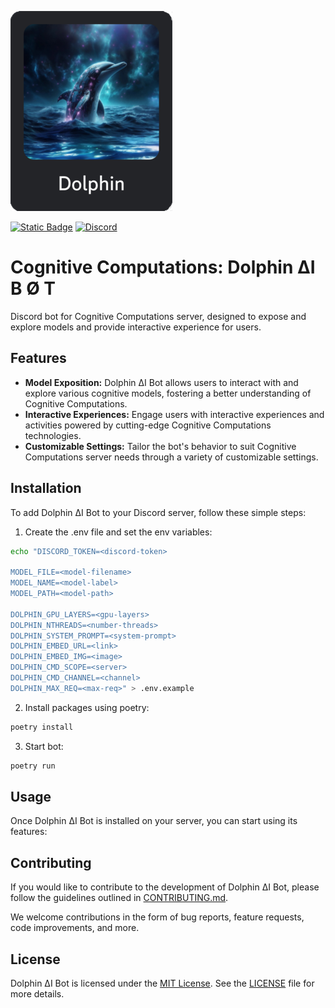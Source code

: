 ![Dolphin ΔI](img/dolphin-ai.png)

[![Static Badge](https://img.shields.io/badge/cognitive_computations-s?style=flat&logo=huggingface&label=huggingface)](https://huggingface.co/cognitivecomputations)
[![Discord](https://img.shields.io/discord/1156064224225808488?logo=Discord&logoColor=%23ffffff&label=Discord&link=https%3A%2F%2Fdiscord.gg%2FtCMkMDDHwm)](https://discord.gg/tCMkMDDHwm)

# Cognitive Computations: Dolphin ΔI B Ø T

Discord bot for Cognitive Computations server, designed to expose and explore models and provide interactive experience for users.

## Features

- **Model Exposition:** Dolphin ΔI Bot allows users to interact with and explore various cognitive models, fostering a better understanding of Cognitive Computations.
- **Interactive Experiences:** Engage users with interactive experiences and activities powered by cutting-edge Cognitive Computations technologies.
- **Customizable Settings:** Tailor the bot's behavior to suit Cognitive Computations server needs through a variety of customizable settings.

## Installation

To add Dolphin ΔI Bot to your Discord server, follow these simple steps:
1. Create the .env file and set the env variables:
```sh
echo "DISCORD_TOKEN=<discord-token>

MODEL_FILE=<model-filename>
MODEL_NAME=<model-label>
MODEL_PATH=<model-path>

DOLPHIN_GPU_LAYERS=<gpu-layers>
DOLPHIN_NTHREADS=<number-threads>
DOLPHIN_SYSTEM_PROMPT=<system-prompt>
DOLPHIN_EMBED_URL=<link>
DOLPHIN_EMBED_IMG=<image>
DOLPHIN_CMD_SCOPE=<server>
DOLPHIN_CMD_CHANNEL=<channel>
DOLPHIN_MAX_REQ=<max-req>" > .env.example
```
2. Install packages using poetry:
```sh
poetry install
```
3. Start bot:
```sh
poetry run 
```

## Usage

Once Dolphin ΔI Bot is installed on your server, you can start using its features:

## Contributing

If you would like to contribute to the development of Dolphin ΔI Bot, please follow the guidelines outlined in [CONTRIBUTING.md](CONTRIBUTING.md).

We welcome contributions in the form of bug reports, feature requests, code improvements, and more.

## License

Dolphin ΔI Bot is licensed under the [MIT License](LICENSE). See the [LICENSE](LICENSE) file for more details.